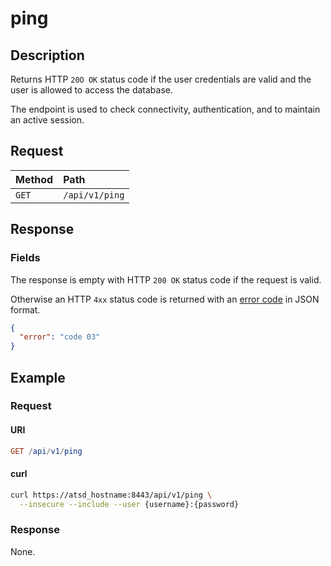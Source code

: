 # ping

## Description

Returns HTTP `20O OK` status code if the user credentials are valid and the user is allowed to access the database.

The endpoint is used to check connectivity, authentication, and to maintain an active session.

## Request

| **Method** | **Path** |
|:---|:---|
| `GET` | `/api/v1/ping` |

## Response

### Fields

The response is empty with HTTP `200 OK` status code if the request is valid.

Otherwise an HTTP `4xx` status code is returned with an [error code](../../../administration/user-authentication.md#authentication-and-authorization-errors) in JSON format.

```json
{
  "error": "code 03"
}
```

## Example

### Request

#### URI

```elm
GET /api/v1/ping
```

#### curl

```bash
curl https://atsd_hostname:8443/api/v1/ping \
  --insecure --include --user {username}:{password}
```

### Response

None.
